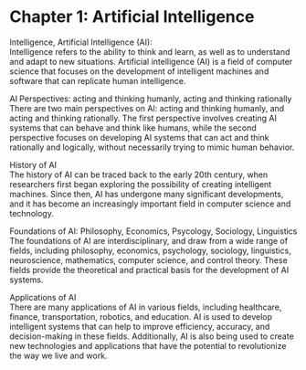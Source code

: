 <h1>Chapter 1: Artificial Intelligence </h1>
Intelligence, Artificial Intelligence (AI): <br>
Intelligence refers to the ability to think and learn, as well as to understand and adapt to new situations. Artificial intelligence (AI) is a field of computer science that focuses on the development of intelligent machines and software that can replicate human intelligence.
<br>

AI Perspectives: acting and thinking humanly, acting and thinking rationally <br>
There are two main perspectives on AI: acting and thinking humanly, and acting and thinking rationally. The first perspective involves creating AI systems that can behave and think like humans, while the second perspective focuses on developing AI systems that can act and think rationally and logically, without necessarily trying to mimic human behavior.<br>

 History of AI <br>
 The history of AI can be traced back to the early 20th century, when researchers first began exploring the possibility of creating intelligent machines. Since then, AI has undergone many significant developments, and it has become an increasingly important field in computer science and technology.<br>

Foundations of AI: Philosophy, Economics, Psycology, Sociology, Linguistics<br>
The foundations of AI are interdisciplinary, and draw from a wide range of fields, including philosophy, economics, psychology, sociology, linguistics, neuroscience, mathematics, computer science, and control theory. These fields provide the theoretical and practical basis for the development of AI systems.<br>

Applications of AI<br>
There are many applications of AI in various fields, including healthcare, finance, transportation, robotics, and education. AI is used to develop intelligent systems that can help to improve efficiency, accuracy, and decision-making in these fields. Additionally, AI is also being used to create new technologies and applications that have the potential to revolutionize the way we live and work.<br>
